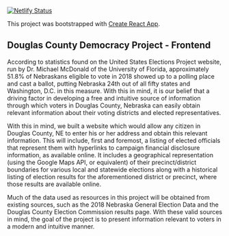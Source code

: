 [![Netlify Status](https://api.netlify.com/api/v1/badges/3cad6527-507c-483f-bbec-9edd36e98f13/deploy-status)](https://app.netlify.com/sites/festive-euclid-29b55d/deploys)

This project was bootstrapped with [Create React App](https://github.com/facebook/create-react-app).

## Douglas County Democracy Project - Frontend
According to statistics found on the United States Elections Project website, run by Dr. Michael McDonald of the University of Florida, approximately 51.8% of Nebraskans eligible to vote in 2018 showed up to a polling place and cast a ballot, putting Nebraska 24th out of all fifty states and Washington, D.C. in this measure. With this in mind, it is our belief that a driving factor in developing a free and intuitive source of information through which voters in Douglas County, Nebraska can easily obtain relevant information about their voting districts and elected representatives. 

With this in mind, we built a website which would allow any citizen in Douglas County, NE to enter his or her address and obtain this relevant information. This will include, first and foremost, a listing of elected officials that represent them with hyperlinks to campaign financial disclosure information, as available online. It includes a geographical representation (using the Google Maps API, or equivalent) of their precinct/district boundaries for various local and statewide elections along with a historical listing of election results for the aforementioned district or precinct, where those results are available online. 

Much of the data used as resources in this project will be obtained from existing sources, such as the 2018 Nebraska General Election Data and the Douglas County Election Commission results page. With these valid sources in mind, the goal of the project is to present information relevant to voters in a modern and intuitive manner.
